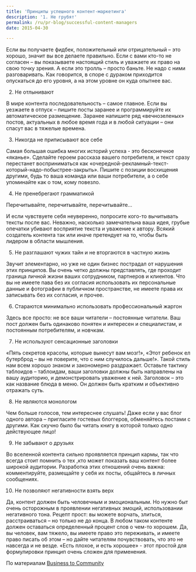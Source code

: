 ```yaml
---
title: 'Принципы успешного контент-маркетинга'
description: '1. Не грубят'
permalink: /ru/pr-blog/successful-content-managers
date: 2015-04-30

---
```


Если вы получаете фидбек, положительный или отрицательный – это хорошо, значит вы все делаете правильно. Если с вами кто-то не согласен – вы показываете настоящий стиль и  уважаете их право на свою точку зрения. А если это тролль – просто баньте. Не надо с ними разговаривать. Как говорится, в споре с дураком приходится опускаться до его уровня, а на этом уровне он куда опытнее вас.

2. Не отлынивают

В мире контента последовательность – самое главное. Если вы уезжаете в отпуск – пишите посты заранее и программируйте их автоматическое размещение. Заранее напишите ряд «вечнозеленых» постов, актуальных в любое время года и в любой ситуации – они спасут вас в тяжелые времена.

3. Никогда не приписывают все себе

Самая большая ошибка многих историй успеха - это бесконечное «яканье». Сделайте героем рассказа вашего потребителя, и текст сразу перестанет восприниматься как «очередной-рекламный-текст-который-надо-побыстрее-закрыть». Пишите с позиции восхищения другими, будь то ваша команда или ваши потребители, а о себе упоминайте как о том, кому повезло.

4. Не пренебрегают грамматикой

Перечитывайте, перечитывайте, перечитывайте…

И если чувствуете себя неуверенно, попросите кого-то вычитывать тексты после вас. Неважно, насколько замечательна ваша идея, грубые опечатки убивают восприятие текста и уважение к автору. Всякий создатель контента так или иначе претендует на то, чтобы быть лидером в области мышления.

5. Не разглашают чужих тайн и не вторгаются в частную жизнь

Звучит элементарно, но уже не один бизнес пострадал от нарушения этих принципов. Вы очень четко должны представлять, где  проходит граница личной жизни ваших сотрудником, партнеров и клиентов. Что вы не имеете пава без их согласия использовать их персональные данные и фотографии в публичном пространстве, не имеете права их записывать без их согласия, и прочее.

6. Стараются минимально использовать профессиональный жаргон

Здесь все просто: не все ваши читатели – постоянные читатели. Ваш пост должен быть одинаково понятен и интересен и специалистам, и постоянным потребителям, и новчкам.

7. Не используют сенсационные заголовки

«Пять секретов красоты, которые вынесут вам мозг!», «Этот ребенок ел бутерброд – вы не поверите, что с ним случилось дальше!». Такой стиль нам всем хорошо знаком и закономерно раздражает. Оставьте тактику таблоидов – таблоидам, ваши заголовки должны быть направлены на вашу аудиторию, и демонстрировать уважение к ней. Заголовок – это как название блюда в меню. Он должен быть кратким и объективно отражать суть.

8. Не являются монологом

Чем больше голосов, тем интереснее слушать! Даже если у вас блог одного автора – пригласите гостевых блоггеров, обменяйтесь постами с другими. Как скучно было бы читать книгу в которой только одно действующее лицо!

9. Не забывают о друзьях

Во вселенной контента сильно проявляется принцип кармы, так что всегда стоит помнить о тех ,кто может показать ваш контент более широкой аудитории. Разработка этих отношений очень важна: комментируйте, размещайте у себя их посты, общайтесь в личных сообщениях.

10. Не позволяют негативности взять верх

Да, контент должен быть человечным и эмоциональным. Но нужно быт очень осторожным в проявлении негативных эмоций, использовании негативного тона. Рецепт прост: вы можете ворчать, злиться, расстраиваться – но только не до конца. В любом таком контенте должен оставаться определенный процент слов о чем-то хорошем. Да, вы человек, вам тяжело, вы имеете право это переживать, и имеете право писать об этом – но дайте читателям почувствовать, что это не навсегда и не везде. «Есть плохое, и есть хорошее» - этот простой для формулировки принцип очень сложен для применения.

По материалам <a href="http://www.business2community.com/content-marketing/10-things-successful-content-marketers-never-0874093#!MeB9b">Business to Community</a>

